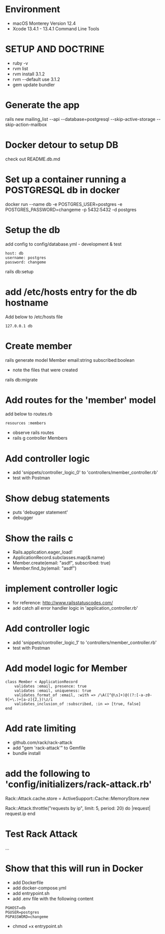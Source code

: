 # Environment
- macOS Monterey Version 12.4
- Xcode 13.4.1 - 13.4.1 Command Line Tools

# SETUP AND DOCTRINE
- ruby -v
- rvm list
- rvm install 3.1.2
- rvm --default use 3.1.2
- gem update bundler

# Generate the app
rails new mailing_list --api --database=postgresql --skip-active-storage --skip-action-mailbox

# Docker detour to setup DB
check out README.db.md

# Set up a container running a POSTGRESQL db in docker
docker run --name db -e POSTGRES_USER=postgres -e POSTGRES_PASSWORD=changeme -p 5432:5432 -d postgres

# Setup the db
add config to config/database.yml - development & test
```
host: db
username: postgres
password: changeme
```
rails db:setup

# add /etc/hosts entry for the db hostname
Add below to /etc/hosts file
```
127.0.0.1 db
```

# Create member
rails generate model Member email:string subscribed:boolean

- note the files that were created

rails db:migrate

# Add routes for the 'member' model
add below to routes.rb
```
resources :members
```
- observe rails routes
- rails g controller Members

# Add controller logic
- add 'snippets/controller_logic_0' to 'controllers/member_controller.rb'
- test with Postman

# Show debug statements
- puts 'debugger statement'
- debugger

# Show the rails c
- Rails.application.eager_load!
- ApplicationRecord.subclasses.map(&:name)
- Member.create(email: "asdf", subscribed: true)
- Member.find_by(email: "asdf")

# implement controller logic
- for reference: http://www.railsstatuscodes.com/
- add catch all error handler logic in 'application_controller.rb'

# Add controller logic
- add 'snippets/controller_logic_1' to 'controllers/member_controller.rb'
- test with Postman

# Add model logic for Member
```
class Member < ApplicationRecord
    validates :email, presence: true
    validates :email, uniqueness: true
    validates_format_of :email, :with => /\A([^@\s]+)@((?:[-a-z0-9]+\.)+[a-z]{2,})\z/i
    validates_inclusion_of :subscribed, :in => [true, false]
end
```

# Add rate limiting
- github.com/rack/rack-attack
- add "gem 'rack-attack'" to Gemfile
- bundle install

# add the following to 'config/initializers/rack-attack.rb'
Rack::Attack.cache.store = ActiveSupport::Cache::MemoryStore.new 

Rack::Attack.throttle("requests by ip", limit: 5, period: 20) do |request|
    request.ip
end

# Test Rack Attack
...

# Show that this will run in Docker
- add Dockerfile
- add docker-compose.yml
- add entrypoint.sh
- add .env file with the following content
```
PGHOST=db
PGUSER=postgres
PGPASSWORD=changeme
```
- chmod +x entrypoint.sh